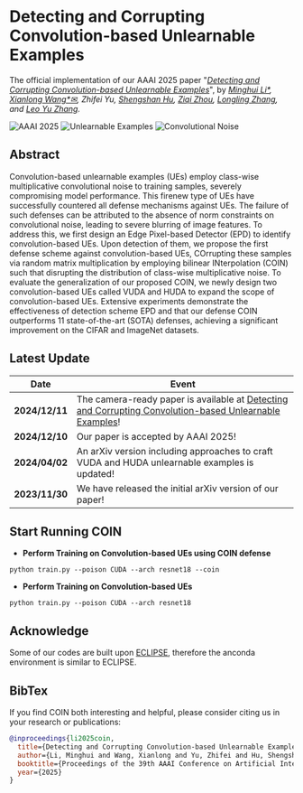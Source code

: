 # Detecting and Corrupting Convolution-based Unlearnable Examples
The official implementation of our AAAI 2025 paper "*[Detecting and Corrupting Convolution-based Unlearnable Examples](https://arxiv.org/pdf/2311.18403)*", by *[Minghui Li*](http://trustai.cse.hust.edu.cn/index.htm), [Xianlong Wang*✉](https://wxldragon.github.io/), Zhifei Yu, [Shengshan Hu](http://trustai.cse.hust.edu.cn/index.htm), [Ziqi Zhou](https://zhou-zi7.github.io/), [Longling Zhang](https://scholar.google.com.hk/citations?user=3YvpfSwAAAAJ&hl=zh-CN&oi=ao), and [Leo Yu Zhang](https://scholar.google.com.hk/citations?user=JK21OM0AAAAJ&hl=zh-CN&oi=ao).*

![AAAI 2025](https://img.shields.io/badge/AAAI-2025-blue.svg?style=plastic) 
![Unlearnable Examples](https://img.shields.io/badge/Unlearnable-Examples-yellow.svg?style=plastic)
![Convolutional Noise](https://img.shields.io/badge/Convolutional-Noise-orange.svg?style=plastic)

## Abstract
Convolution-based unlearnable examples (UEs) employ class-wise multiplicative convolutional noise to training samples, severely compromising model performance. This firenew type of UEs have successfully countered all defense mechanisms against UEs. The failure of such defenses can be
attributed to the absence of norm constraints on convolutional noise, leading to severe blurring of image features. To address this, we first design an Edge Pixel-based Detector (EPD) to identify convolution-based UEs. Upon detection of them, we propose the first defense scheme against convolution-based UEs, COrrupting these samples via random matrix multiplication by employing bilinear INterpolation (COIN) such that
disrupting the distribution of class-wise multiplicative noise. To evaluate the generalization of our proposed COIN, we newly design two convolution-based UEs called VUDA and HUDA to expand the scope of convolution-based UEs. Extensive experiments demonstrate the effectiveness of detection scheme EPD and that our defense COIN outperforms 11 state-of-the-art (SOTA) defenses, achieving a significant improvement on the CIFAR and ImageNet datasets.




## Latest Update
| Date       | Event    |
|------------|----------|
| **2024/12/11** | The camera-ready paper is available at [Detecting and Corrupting Convolution-based Unlearnable Examples](https://arxiv.org/pdf/2311.18403)!|
| **2024/12/10** | Our paper is accepted by AAAI 2025!|
| **2024/04/02** | An arXiv version including approaches to craft VUDA and HUDA unlearnable examples is updated!|
| **2023/11/30** | We have released the initial arXiv version of our paper!  |

## Start Running COIN
- **Perform Training on Convolution-based UEs using COIN defense**
```shell
python train.py --poison CUDA --arch resnet18 --coin
```

- **Perform Training on Convolution-based UEs**
```shell
python train.py --poison CUDA --arch resnet18
```


## Acknowledge
Some of our codes are built upon [ECLIPSE](https://github.com/CGCL-codes/ECLIPSE), therefore the anconda environment is similar to ECLIPSE.

## BibTex
If you find COIN both interesting and helpful, please consider citing us in your research or publications:
```bibtex
@inproceedings{li2025coin,
  title={Detecting and Corrupting Convolution-based Unlearnable Examples},
  author={Li, Minghui and Wang, Xianlong and Yu, Zhifei and Hu, Shengshan and  Zhou, Ziqi and Zhang, Longling and Zhang, Leo Yu},
  booktitle={Proceedings of the 39th AAAI Conference on Artificial Intelligence (AAAI'25)},
  year={2025}
}
```
